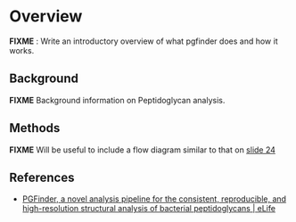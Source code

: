 # Overview

**FIXME** : Write an introductory overview of what pgfinder does and how it works.

## Background

**FIXME** Background information on Peptidoglycan analysis.

## Methods

**FIXME** Will be useful to include a flow diagram similar to that on [slide 24](https://docs.google.com/presentation/d/1qoA56Wr2qJDOBp7v_lnNiYYFScitYRwo/edit#slide=id.p2)

## References

* [PGFinder, a novel analysis pipeline for the consistent, reproducible, and high-resolution structural analysis of bacterial peptidoglycans | eLife](https://elifesciences.org/articles/70597)
